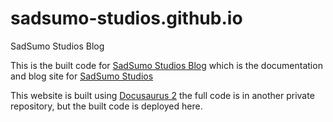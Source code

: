 # sadsumo-studios.github.io
SadSumo Studios Blog

This is the built code for [SadSumo Studios Blog](https://blog.sadsumo.com/) which is the documentation and blog site for [SadSumo Studios](https://sadsumo.com/)

This website is built using [Docusaurus 2](https://docusaurus.io/) the full code is in another private repository, but the built code is deployed here. 
